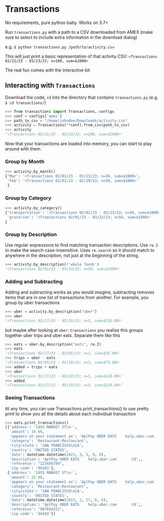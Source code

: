 # Transactions

No requirements, pure python baby. Works on 3.7+

Run `transactions.py` with a path to a CSV downloaded from AMEX (make sure to 
select to include extra information in the download dialog)

e.g. `$ python transactions.py /path/to/activity.csv`

This will just print a basic representation of that activity CSV:
`<Transactions 02/21/23 - 03/23/23; n=100, sum=$2000>`

The real fun comes with the interactive bit

## Interacting with `Transactions`

Download the code, `cd` into the directory that contains `transactions.py` 
(e.g. `$ cd transactions/`)

```python
>>> from transactions import Transactions, configs
>>> conf = configs['amex']
>>> path_to_csv = "/home/johndoe/Downloads/activity.csv"
>>> activity = Transactions(**conf).from_csv(path_to_csv)
>>> activity
'<Transactions 02/21/23 - 03/23/23; n=100, sum=$2000>'
```

Now that your transactions are loaded into memory, you can start to play around
with them.

### Group by Month

```python
>>> activity.by_month()
{'Mar': '<Transactions 03/01/23 - 03/23/23; n=50, sum=$1000>',
 'Feb': '<Transactions 02/01/23 - 02/29/23; n=50, sum=$1000>'
 }
```

### Group by Category

```python
>>> activity.by_category()
{'transportation': '<Transactions 03/01/23 - 03/23/23; n=50, sum=$1000>',
 'groceries': '<Transactions 02/01/23 - 03/23/23; n=50, sum=$1000>'
}
```

### Group by Description

Use regular expressions to find matching transaction descriptions. Use `re.I` to
make the search case-insensitive. Uses `re.search` so it should match to 
anywhere in the description, not just at the beginning of the string. 

```python
>>> activity.by_description(r'whole foods')
'<Transactions 02/01/23 - 03/23/23; n=50, sum=$1000>'
```


### Adding and Subtracting

Adding and subtracting works as you would imagine, subtracting removes items
that are in one list of transactions from another. For example, you group by
uber transactions

```python
>>> uber = activity.by_description("uber")
>>> uber
'<Transactions 02/27/23 - 03/19/23; n=5, sum=$110.00>'
```

but maybe after looking at `uber.transactions` you realize this groups together
uber trips and uber eats. Separate them like this

```python
>>> eats = uber.by_description("eats", re.I)
>>> eats
'<Transactions 02/27/23 - 03/05/23; n=2, sum=$35.00>'
>>> trips = uber - eats
'<Transactions 03/05/23 - 03/19/23; n=3, sum=$75.00>'
>>> added = trips + eats
>>> uber
'<Transactions 02/27/23 - 03/19/23; n=5, sum=$110.00>'
>>> added
'<Transactions 02/27/23 - 03/19/23; n=5, sum=$110.00>'
```

### Seeing Transactions

At any time, you can use Transactions.print_transactions() to use pretty print
to show you all the details about each individual transaction

```python
>>> eats.print_transactions()
[{'address': '1455 MARKET ST\n-',
  'amount': 10.00,
  'appears on your statement as': 'AplPay UBER EATS    help.uber.com       CA',
  'category': 'Restaurant-Restaurant',
  'city/state': 'SAN FRANCISCO\nCA',
  'country': 'UNITED STATES',
  'date': datetime.datetime(2023, 3, 5, 0, 0),
  'description': 'AplPay UBER EATS    help.uber.com       CA',,
  'reference': "123456789",
  'zip code': '94103'},
 {'address': '1455 MARKET ST\n-',
  'amount': 25.00,
  'appears on your statement as': 'AplPay UBER EATS    help.uber.com       CA',
  'category': 'Restaurant-Restaurant',
  'city/state': 'SAN FRANCISCO\nCA',
  'country': 'UNITED STATES',
  'date': datetime.datetime(2023, 2, 27, 0, 0),
  'description': 'AplPay UBER EATS    help.uber.com       CA',,
  'reference': "987654321",
  'zip code': '94103'}]

```
